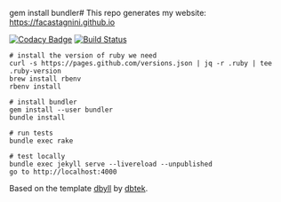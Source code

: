 gem install bundler# This repo generates my website: https://facastagnini.github.io

[![Codacy Badge](https://api.codacy.com/project/badge/Grade/f8f5a1ccb54c4f62a72875f2b36d524a)](https://www.codacy.com/app/facastagnini_2/facastagnini-github-io?utm_source=github.com&utm_medium=referral&utm_content=facastagnini/facastagnini.github.io&utm_campaign=badger)
[![Build Status](https://travis-ci.org/facastagnini/facastagnini.github.io.svg)](https://travis-ci.org/facastagnini/facastagnini.github.io)

```
# install the version of ruby we need
curl -s https://pages.github.com/versions.json | jq -r .ruby | tee .ruby-version
brew install rbenv
rbenv install

# install bundler
gem install --user bundler
bundle install

# run tests
bundle exec rake

# test locally
bundle exec jekyll serve --livereload --unpublished
go to http://localhost:4000
```

Based on the template [dbyll](https://github.com/dbtek/dbyll/) by [dbtek](https://github.com/dbtek/).
